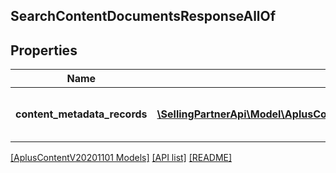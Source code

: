 ## SearchContentDocumentsResponseAllOf

## Properties

Name | Type | Description | Notes
------------ | ------------- | ------------- | -------------
**content_metadata_records** | [**\SellingPartnerApi\Model\AplusContentV20201101\ContentMetadataRecord[]**](ContentMetadataRecord.md) | A list of A+ Content metadata records. |

[[AplusContentV20201101 Models]](../) [[API list]](../../Api) [[README]](../../../README.md)
